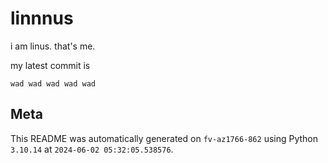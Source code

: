 # linnnus

i am linus. that's me.

my latest commit is

```
wad wad wad wad wad
```

## Meta

This README was automatically generated on `fv-az1766-862` using Python
`3.10.14` at `2024-06-02 05:32:05.538576`.
